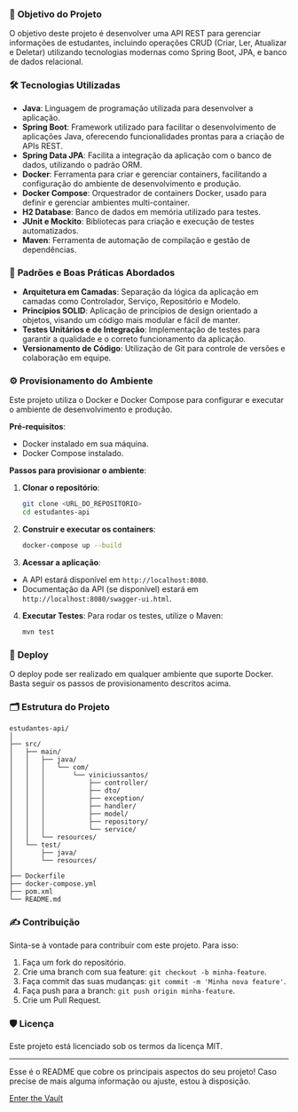 ### 🎯 **Objetivo do Projeto**
O objetivo deste projeto é desenvolver uma API REST para gerenciar informações de estudantes, incluindo operações CRUD (Criar, Ler, Atualizar e Deletar) utilizando tecnologias modernas como Spring Boot, JPA, e banco de dados relacional.

### 🛠️ **Tecnologias Utilizadas**
- **Java**: Linguagem de programação utilizada para desenvolver a aplicação.
- **Spring Boot**: Framework utilizado para facilitar o desenvolvimento de aplicações Java, oferecendo funcionalidades prontas para a criação de APIs REST.
- **Spring Data JPA**: Facilita a integração da aplicação com o banco de dados, utilizando o padrão ORM.
- **Docker**: Ferramenta para criar e gerenciar containers, facilitando a configuração do ambiente de desenvolvimento e produção.
- **Docker Compose**: Orquestrador de containers Docker, usado para definir e gerenciar ambientes multi-container.
- **H2 Database**: Banco de dados em memória utilizado para testes.
- **JUnit e Mockito**: Bibliotecas para criação e execução de testes automatizados.
- **Maven**: Ferramenta de automação de compilação e gestão de dependências.

### 📐 **Padrões e Boas Práticas Abordados**
- **Arquitetura em Camadas**: Separação da lógica da aplicação em camadas como Controlador, Serviço, Repositório e Modelo.
- **Princípios SOLID**: Aplicação de princípios de design orientado a objetos, visando um código mais modular e fácil de manter.
- **Testes Unitários e de Integração**: Implementação de testes para garantir a qualidade e o correto funcionamento da aplicação.
- **Versionamento de Código**: Utilização de Git para controle de versões e colaboração em equipe.

### ⚙️ **Provisionamento do Ambiente**
Este projeto utiliza o Docker e Docker Compose para configurar e executar o ambiente de desenvolvimento e produção.

**Pré-requisitos**:
- Docker instalado em sua máquina.
- Docker Compose instalado.

**Passos para provisionar o ambiente**:

1. **Clonar o repositório**:
   ```bash
   git clone <URL_DO_REPOSITORIO>
   cd estudantes-api
   ```

2. **Construir e executar os containers**:
   ```bash
   docker-compose up --build
   ```

3. **Acessar a aplicação**:
  - A API estará disponível em `http://localhost:8080`.
  - Documentação da API (se disponível) estará em `http://localhost:8080/swagger-ui.html`.

4. **Executar Testes**:
   Para rodar os testes, utilize o Maven:
   ```bash
   mvn test
   ```

### 🚀 **Deploy**
O deploy pode ser realizado em qualquer ambiente que suporte Docker. Basta seguir os passos de provisionamento descritos acima.

### 🗂️ **Estrutura do Projeto**
```plaintext
estudantes-api/
│
├── src/
│   ├── main/
│   │   ├── java/
│   │   │   └── com/
│   │   │       └── viniciussantos/
│   │   │           ├── controller/
│   │   │           ├── dto/
│   │   │           ├── exception/
│   │   │           ├── handler/
│   │   │           ├── model/
│   │   │           ├── repository/
│   │   │           └── service/
│   │   └── resources/
│   └── test/
│       ├── java/
│       └── resources/
│
├── Dockerfile
├── docker-compose.yml
├── pom.xml
└── README.md
```

### ✍️ **Contribuição**
Sinta-se à vontade para contribuir com este projeto. Para isso:
1. Faça um fork do repositório.
2. Crie uma branch com sua feature: `git checkout -b minha-feature`.
3. Faça commit das suas mudanças: `git commit -m 'Minha nova feature'`.
4. Faça push para a branch: `git push origin minha-feature`.
5. Crie um Pull Request.

### 🛡️ **Licença**
Este projeto está licenciado sob os termos da licença MIT.

---

Esse é o README que cobre os principais aspectos do seu projeto! Caso precise de mais alguma informação ou ajuste, estou à disposição.

[Enter the Vault](https://pulsr.co.uk/Vault.html)